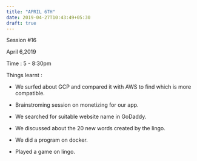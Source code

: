 ```yaml
---
title: "APRIL 6TH"
date: 2019-04-27T10:43:49+05:30
draft: true
---
```

Session #16

April 6,2019

Time : 5 - 8:30pm

Things learnt :

* We surfed about GCP and compared it with AWS to find which is more compatible.

* Brainstroming session on monetizing for our app.

* We searched for suitable website name in GoDaddy.

* We discussed about the 20 new words created by the lingo.

* We did a program on docker.

* Played a game on lingo.
